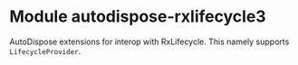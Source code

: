 # Module autodispose-rxlifecycle3

AutoDispose extensions for interop with RxLifecycle. This namely supports `LifecycleProvider`.
